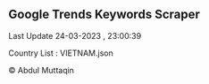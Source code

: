 

## Google Trends Keywords Scraper 
 
Last Update 24-03-2023 , 23:00:39

Country List :
VIETNAM.json



© Abdul Muttaqin 
